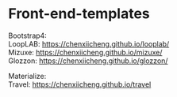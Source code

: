 # Front-end-templates

Bootstrap4:
</br>
LoopLAB: https://chenxiicheng.github.io/looplab/
</br>
Mizuxe: https://chenxiicheng.github.io/mizuxe/
</br>
Glozzon: https://chenxiicheng.github.io/glozzon/


Materialize:
</br>
Travel: https://chenxiicheng.github.io/travel
